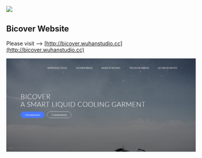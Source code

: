 ![](favicon.ico)

## Bicover Website 

Please visit --> [http://bicover.wuhanstudio.cc](http://bicover.wuhanstudio.cc)

![](main.png)
